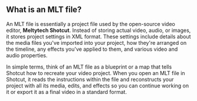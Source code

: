## What is an MLT file?

An MLT file is essentially a project file used by the open-source video editor, **Meltytech Shotcut**. Instead of storing actual video, audio, or images, it stores project settings in XML format. These settings include details about the media files you've imported into your project, how they're arranged on the timeline, any effects you've applied to them, and various video and audio properties.

In simple terms, think of an MLT file as a blueprint or a map that tells Shotcut how to recreate your video project. When you open an MLT file in Shotcut, it reads the instructions within the file and reconstructs your project with all its media, edits, and effects so you can continue working on it or export it as a final video in a standard format.

